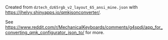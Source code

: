 
Created from `dztech_dz65rgb_v2_layout_65_ansi_mine.json` with https://jhelvy.shinyapps.io/qmkjsonconverter/.


See https://www.reddit.com/r/MechanicalKeyboards/comments/g4spdj/app_for_converting_qmk_configurator_json_to/ for more.
